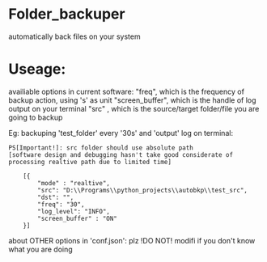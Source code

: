 # Folder_backuper
 automatically back files on your system

# Useage:
 availiable options in current software:
 "freq", which is the frequency of backup action, using 's' as unit
 "screen_buffer", which is the handle of log output on your terminal
 "src" , which is the source/target folder/file you are going to backup

 Eg:
 backuping 'test_folder' every '30s' and 'output' log on terminal:

    PS[Important!]: src folder should use absolute path
    [software design and debugging hasn't take good considerate of processing realtive path due to limited time]

        [{
            "mode" : "realtive",
            "src": "D:\\Programs\\python_projects\\autobkp\\test_src",
            "dst": "",
            "freq": "30",
            "log_level": "INFO",
            "screen_buffer" : "ON"
        }]

 about OTHER options in 'conf.json':
 plz !DO NOT! modifi if you don't know what you are doing

